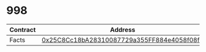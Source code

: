 #  998
| Contract | Address |
|---|---|
| Facts | [0x25C8Cc18bA28310087729a355FF884e4058f08f9](https://testnet.purrsec.com/address/0x25C8Cc18bA28310087729a355FF884e4058f08f9)